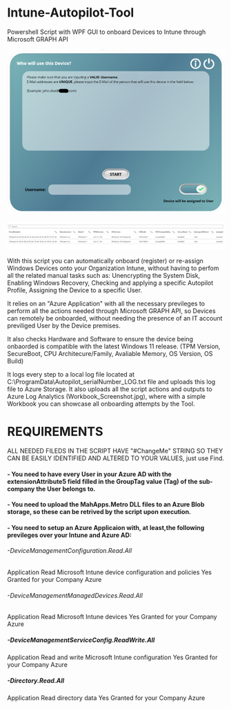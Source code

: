 # Intune-Autopilot-Tool
Powershell Script with WPF GUI to onboard Devices to Intune through Microsoft GRAPH API

![alt text](https://github.com/Joaogcp/Intune-Autopilot-Tool/blob/main/GUI_Screenshot.jpg?raw=true)

![alt text](https://github.com/Joaogcp/Intune-Autopilot-Tool/blob/main/Workbook_Screenshot.jpg?raw=true)

With this script you can automatically onboard (register) or re-assign Windows Devices onto your Organization Intune, without having to perfom all the related manual tasks such as: Unencrypting the System Disk, Enabling Windows Recovery, Checking and applying a specific Autopilot Profile, Assigning the Device to a specific User.

It relies on an "Azure Application" with all the necessary previleges to perform all the actions needed through Microsoft GRAPH API, so Devices can remotely be onboarded, without needing the presence of an IT account previliged User by the Device premises.

It also checks Hardware and Software to ensure the device being onbaorded is compatible with the latest Windows 11 release.
(TPM Version, SecureBoot, CPU Architecure/Family, Avaliable Memory, OS Version, OS Build)

It logs every step to a local log file located at C:\ProgramData\Autopilot_serialNumber_LOG.txt file and uploads this log file to Azure Storage.
It also uploads all the script actions and outputs to Azure Log Analytics (Workbook_Screenshot.jpg), where with a simple Workbook you can showcase all onboarding attempts by the Tool.

# REQUIREMENTS

ALL NEEDED FILEDS IN THE SCRIPT HAVE "#ChangeMe" STRING SO THEY CAN BE EASILY IDENTIFIED AND ALTERED TO YOUR VALUES, just use Find.

#### - You need to have every User in your Azure AD with the extensionAttribute5 field filled in the GroupTag value (Tag) of the sub-company the User belongs to.
#### - You need to upload the MahApps.Metro DLL files to an Azure Blob storage, so these can be retrived by the script upon execution.
#### - You need to setup an Azure Applicaion with, at least,the following previleges over your Intune and Azure AD:

###### -DeviceManagementConfiguration.Read.All
Application
Read Microsoft Intune device configuration and policies
Yes
Granted for your Company Azure

###### -DeviceManagementManagedDevices.Read.All
Application
Read Microsoft Intune devices
Yes
Granted for your Company Azure

##### -DeviceManagementServiceConfig.ReadWrite.All
Application
Read and write Microsoft Intune configuration
Yes
Granted for your Company Azure

##### -Directory.Read.All
Application
Read directory data
Yes
Granted for your Company Azure

